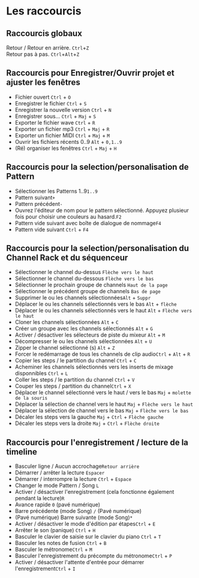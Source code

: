 # Les raccourcis

## Raccourcis globaux


Retour / Retour en arrière. `Ctrl`+`Z`      	
Retour pas à pas. `Ctrl`+`Alt`+`Z`    	


## Raccourcis pour Enregistrer/Ouvrir projet et ajuster les fenêtres

- Fichier ouvert `Ctrl` + `O`	  
- Enregistrer le fichier `Ctrl` + `S`	  
- Enregistrer la nouvelle version `Ctrl` + `N`  
- Enregistrer sous...  `Ctrl` + `Maj` + `S`  
- Exporter le fichier wave `Ctrl` + `R`  
- Exporter un fichier mp3 `Ctrl` + `Maj` + `R`  
- Exporter un fichier MIDI `Ctrl` + `Maj` + `M`  
- Ouvrir les fichiers récents 0..9 `Alt` + `0,1..9`  
- (Ré) organiser les fenêtres  `Ctrl` + `Maj` + `H`  

## Raccourcis pour la selection/personalisation de Pattern

- Sélectionner les Patterns 1..9`1..9`	
- Pattern suivant`+`	
- Pattern précédent`-`	
- Ouvrez l'éditeur de nom pour le pattern sélectionné. Appuyez plusieur fois pour choisir une couleurs au hasard.`F2`	
- Pattern vide suivant avec boîte de dialogue de nommage`F4`	
- Pattern vide suivant `Ctrl` + `F4`	

## Raccourcis pour la selection/personalisation du Channel Rack et du séquenceur


- Sélectionner le channel du-dessus `Flèche vers le haut`	
- Sélectionner le channel du-dessous `Flèche vers le bas`	
- Sélectionner le prochain groupe de channels `Haut de la page`	
- Sélectionner le précédent groupe de channels  `Bas de page`	
- Supprimer le ou les channels sélectionnées`Alt` + `Suppr`	
- Déplacer le ou les channels sélectionnés vers le bas `Alt` + `flèche` 
- Déplacer le ou les channels sélectionnés vers le haut `Alt` + `Flèche vers le haut`	
- Cloner les channels sélectionnées `Alt` + `C`	
- Créer un groupe avec les channels sélectionnés `Alt` + `G`	
- Activer / désactiver les sélecteurs de piste du mixeur `Alt` + `M`	
- Décompresser le ou les channels sélectionnées `Alt` + `U`	
- Zipper le channel sélectionné (s) `Alt` + `Z`	
- Forcer le redémarrage de tous les channels de clip audio`Ctrl` + `Alt` + `R`	
- Copier les steps / le partition du channel `Ctrl` + `C`
- Acheminer les channels sélectionnés vers les inserts de mixage disponnibles `Ctrl` + `L`	
- Coller les steps / le partition du channel `Ctrl` + `V`	
- Couper les steps / partition du channel`Ctrl` + `X`	
- Déplacer le channel sélectionné vers le haut / vers le bas `Maj` + `molette de la souris`	
- Déplacer la sélection de channel vers le haut `Maj` + `Flèche vers le haut`	
- Déplacer la sélection de channel vers le bas `Maj` + `Flèche vers le bas`	
- Décaler les steps vers la gauche `Maj` + `Ctrl` + `Flèche gauche`	
- Décaler les steps vers la droite `Maj` + `Ctrl` + `Flèche droite`	

## Raccourcis pour l'enregistrement / lecture de la timeline

- Basculer ligne / Aucun accrochage`Retour arrière`
- Démarrer / arrêter la lecture `Espacer`	
- Démarrer / interrompre la lecture `Ctrl` + `Espace`	
- Changer le mode Pattern / Song `L`	
- Activer / désactiver l'enregistrement (cela fonctionne également pendant la lecture)`R`	
- Avance rapide `0` (pavé numérique)	
- Barre précédente (mode Song) `/` (Pavé numérique)	
- (Pavé numérique)	Barre suivante (mode Song)`*` 
- Activer / désactiver le mode d'édition par étapes`Ctrl` + `E`	
- Arrêter le son (panique) `Ctrl` + `H`	
- Basculer le clavier de saisie sur le clavier du piano `Ctrl` + `T`	
- Basculer les notes de fusion `Ctrl` + `B`	
- Basculer le métronome`Ctrl` + `M`	
- Basculer l'enregistrement du précompte du métronome`Ctrl` + `P`	
- Activer / désactiver l'attente d'entrée pour démarrer l'enregistrement`Ctrl` + `I`	
